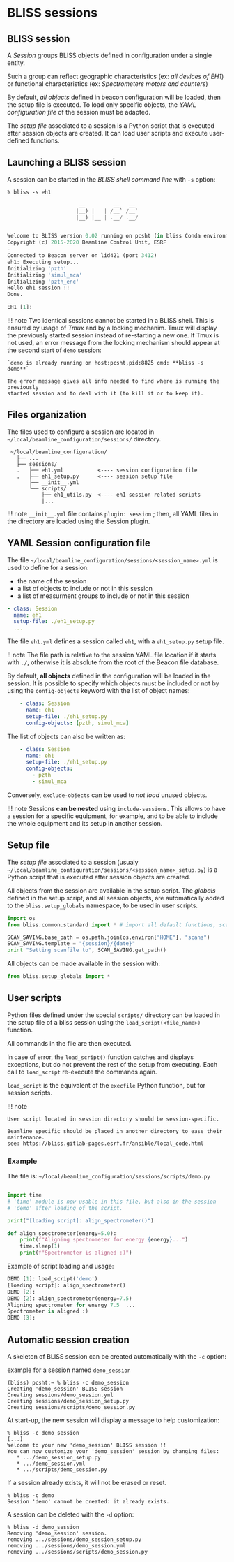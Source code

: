 # BLISS sessions


## BLISS session

A *Session* groups BLISS objects defined in configuration under a single entity.

Such a group can reflect geographic characteristics (ex: *all devices of EH1*)
or functional characteristics (ex: *Spectrometers motors and counters*)

By default, *all objects* defined in beacon configuration will be loaded, then
the setup file is executed. To load only specific objects, the *YAML
configuration file* of the session must be adapted.

The *setup file* associated to a session is a Python script that is executed
after session objects are created. It can load user scripts and execute
user-defined functions.


## Launching a BLISS session

A session can be started in the *BLISS shell command line* with `-s` option:

```
% bliss -s eh1
```

```python
                       __         __   __
                      |__) |   | /__` /__`
                      |__) |__ | .__/ .__/


Welcome to BLISS version 0.02 running on pcsht (in bliss Conda environment)
Copyright (c) 2015-2020 Beamline Control Unit, ESRF
-
Connected to Beacon server on lid421 (port 3412)
eh1: Executing setup...
Initializing 'pzth'
Initializing 'simul_mca'
Initializing 'pzth_enc'
Hello eh1 session !!
Done.

EH1 [1]:
```


!!! note
    Two identical sessions cannot be started in a BLISS shell. This is
    ensured by usage of *Tmux* and by a locking mechanim. Tmux will display the
    previously started session instead of re-starting a new one. If Tmux is not
    used, an error message from the locking mechanism should appear at the
    second start of `demo` session:
    
    `demo is already running on host:pcsht,pid:8825 cmd: **bliss -s demo**`
    
    The error message gives all info needed to find where is running the previously
    started session and to deal with it (to kill it or to keep it).



## Files organization

The files used to configure a session are located in
`~/local/beamline_configuration/sessions/` directory.

```
 ~/local/beamline_configuration/
   ├── ...
   ├── sessions/
   .   ├── eh1.yml           <---- session configuration file
   .   ├── eh1_setup.py      <---- session setup file
       ├── __init__.yml
       └── scripts/
           ├── eh1_utils.py  <---- eh1 session related scripts
           |...
```


!!! note
    `__init__.yml` file contains `plugin: session` ; then, all YAML files in the
    directory are loaded using the Session plugin.


##  YAML Session configuration file

The file `~/local/beamline_configuration/sessions/<session_name>.yml` is used to
define for a session:

* the name of the session
* a list of objects to include or not in this session
* a list of measurment groups to include or not in this session

```yaml
- class: Session
  name: eh1
  setup-file: ./eh1_setup.py
  ...
```

The file `eh1.yml` defines a session called `eh1`, with a `eh1_setup.py` setup
file.

!! note
    The file path is relative to the session YAML file location if it starts
    with `./`, otherwise it is absolute from the root of the Beacon file database.

By default, **all objects** defined in the configuration will be loaded in the
session. It is possible to specify which objects must be included or not by
using the `config-objects` keyword with the list of object names:

```yaml
    - class: Session
      name: eh1
      setup-file: ./eh1_setup.py
      config-objects: [pzth, simul_mca]
```

The list of objects can also be written as:
```yaml
    - class: Session
      name: eh1
      setup-file: ./eh1_setup.py
      config-objects:
        - pzth
        - simul_mca
```

Conversely, `exclude-objects` can be used to *not load* unused objects.


!!! note
    Sessions **can be nested** using `include-sessions`. This allows to have a
    session for a specific equipment, for example, and to be able to include
    the whole equipment and its setup in another session.


## Setup file

The *setup file* associated to a session (usualy
`~/local/beamline_configuration/sessions/<session_name>_setup.py`) is a Python
script that is executed after session objects are created.

All objects from the session are available in the setup script. The *globals*
defined in the setup script, and all session objects, are automatically added to
the `bliss.setup_globals` namespace, to be used in user scripts.

```py
import os
from bliss.common.standard import * # import all default functions, scans, etc.

SCAN_SAVING.base_path = os.path.join(os.environ["HOME"], "scans")
SCAN_SAVING.template = "{session}/{date}"
print "Setting scanfile to", SCAN_SAVING.get_path()
```

All objects can be made available in the session with:

```python
from bliss.setup_globals import *
```


## User scripts

Python files defined under the special `scripts/` directory can be loaded in the
setup file of a bliss session using the `load_script(<file_name>)` function.

All commands in the file are then executed.

In case of error, the `load_script()` function catches and displays exceptions,
but do not prevent the rest of the setup from executing. Each call to
`load_script` re-execute the commands again.

`load_script` is the equivalent of the `execfile` Python function, but for
session scripts.

!!! note
    
    User script located in session directory should be session-specific.
    
    Beamline specific should be placed in another directory to ease their maintenance.
    see: https://bliss.gitlab-pages.esrf.fr/ansible/local_code.html

### Example

The file is: `~/local/beamline_configuration/sessions/scripts/demo.py`

```python

import time
# 'time' module is now usable in this file, but also in the session
# 'demo' after loading of the script.

print("[loading script]: align_spectrometer()")

def align_spectrometer(energy=5.0):
    print(f"Aligning spectrometer for energy {energy}...")
    time.sleep(1)
    print(f"Spectrometer is aligned :)")
```


Example of script loading and usage:

```python
DEMO [1]: load_script('demo')
[loading script]: align_spectrometer()
DEMO [2]:
DEMO [2]: align_spectrometer(energy=7.5)
Aligning spectrometer for energy 7.5  ...
Spectrometer is aligned :)
DEMO [3]:
```


## Automatic session creation

A skeleton of BLISS session can be created automatically with the `-c` option:

example for a session named `demo_session`
```
(bliss) pcsht:~ % bliss -c demo_session
Creating 'demo_session' BLISS session
Creating sessions/demo_session.yml
Creating sessions/demo_session_setup.py
Creating sessions/scripts/demo_session.py
```

At start-up, the new session will display a message to help customization:

```
% bliss -c demo_session
[...]
Welcome to your new 'demo_session' BLISS session !!
You can now customize your 'demo_session' session by changing files:
   * .../demo_session_setup.py
   * .../demo_session.yml
   * .../scripts/demo_session.py
```


If a session already exists, it will not be erased or reset.

```
% bliss -c demo
Session 'demo' cannot be created: it already exists.
```

A session can be deleted with the `-d` option:

```
% bliss -d demo_session
Removing 'demo_session' session.
removing .../sessions/demo_session_setup.py
removing .../sessions/demo_session.yml
removing .../sessions/scripts/demo_session.py
```
